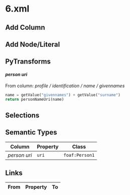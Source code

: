 # 6.xml

## Add Column

## Add Node/Literal

## PyTransforms
#### _person uri_
From column: _profile / identification / name / givennames_
``` python
name = getValue("givennames") + getValue("surname")
return personNameUri(name)
```


## Selections

## Semantic Types
| Column | Property | Class |
|  ----- | -------- | ----- |
| _person uri_ | `uri` | `foaf:Person1`|


## Links
| From | Property | To |
|  --- | -------- | ---|
